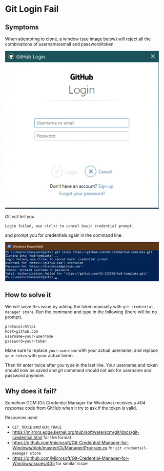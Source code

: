 # Git Login Fail

## Symptoms

When attempting to clone, a window (see image below) will reject all the
combinations of username/email and password/token.

![github-prompt](./images/github-prompt.png)

Git will tell you

```console
Login failed, use ctrl+c to cancel basic credential prompt.
```

and prompt you for credentials again in the command line.

![login-fail](./images/git-login-fail.png)

## How to solve it

We will solve this issue by adding the token manually with
`git credential-manager store`. Run the command and type in
the following (there will be no prompt).

```plain
protocol=https
host=github.com
username=your-username
password=your-token
```

Make sure to replace `your-username` with your actual username, and
replace `your-token` with your actual token.

Then hit enter twice after you type in the last line. Your username
and token should now be saved and git command should not
ask for username and password anymore.

## Why does it fail?

Somehow GCM (Git Credential Manager for Windows) receives a 404
response code from GitHub when it try to ask if the token is valid.

Resources used
- `GIT_TRACE` and `GCM_TRACE`
- https://mirrors.edge.kernel.org/pub/software/scm/git/docs/git-credential.html for the format
- https://github.com/microsoft/Git-Credential-Manager-for-Windows/blob/master/Cli/Manager/Program.cs for `git credentail-manager store`
- https://github.com/Microsoft/Git-Credential-Manager-for-Windows/issues/435 for similar issue
